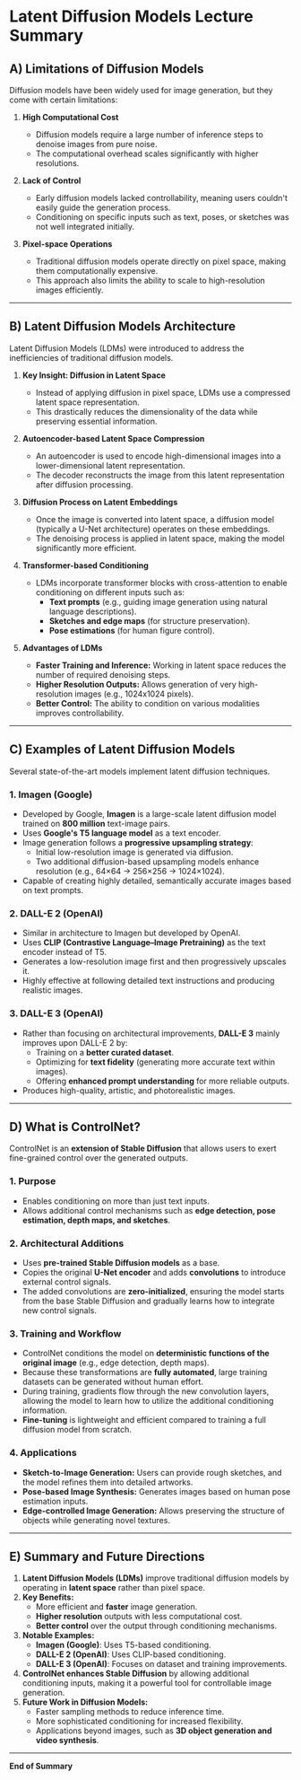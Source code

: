 # **Latent Diffusion Models Lecture Summary**

## **A) Limitations of Diffusion Models**
Diffusion models have been widely used for image generation, but they come with certain limitations:
1. **High Computational Cost**  
   - Diffusion models require a large number of inference steps to denoise images from pure noise.
   - The computational overhead scales significantly with higher resolutions.
   
2. **Lack of Control**  
   - Early diffusion models lacked controllability, meaning users couldn't easily guide the generation process.
   - Conditioning on specific inputs such as text, poses, or sketches was not well integrated initially.

3. **Pixel-space Operations**  
   - Traditional diffusion models operate directly on pixel space, making them computationally expensive.
   - This approach also limits the ability to scale to high-resolution images efficiently.

---

## **B) Latent Diffusion Models Architecture**
Latent Diffusion Models (LDMs) were introduced to address the inefficiencies of traditional diffusion models.

1. **Key Insight: Diffusion in Latent Space**
   - Instead of applying diffusion in pixel space, LDMs use a compressed latent space representation.
   - This drastically reduces the dimensionality of the data while preserving essential information.

2. **Autoencoder-based Latent Space Compression**
   - An autoencoder is used to encode high-dimensional images into a lower-dimensional latent representation.
   - The decoder reconstructs the image from this latent representation after diffusion processing.

3. **Diffusion Process on Latent Embeddings**
   - Once the image is converted into latent space, a diffusion model (typically a U-Net architecture) operates on these embeddings.
   - The denoising process is applied in latent space, making the model significantly more efficient.

4. **Transformer-based Conditioning**
   - LDMs incorporate transformer blocks with cross-attention to enable conditioning on different inputs such as:
     - **Text prompts** (e.g., guiding image generation using natural language descriptions).
     - **Sketches and edge maps** (for structure preservation).
     - **Pose estimations** (for human figure control).

5. **Advantages of LDMs**
   - **Faster Training and Inference:** Working in latent space reduces the number of required denoising steps.
   - **Higher Resolution Outputs:** Allows generation of very high-resolution images (e.g., 1024x1024 pixels).
   - **Better Control:** The ability to condition on various modalities improves controllability.

---

## **C) Examples of Latent Diffusion Models**
Several state-of-the-art models implement latent diffusion techniques.

### **1. Imagen (Google)**
   - Developed by Google, **Imagen** is a large-scale latent diffusion model trained on **800 million** text-image pairs.
   - Uses **Google's T5 language model** as a text encoder.
   - Image generation follows a **progressive upsampling strategy**:
     - Initial low-resolution image is generated via diffusion.
     - Two additional diffusion-based upsampling models enhance resolution (e.g., 64×64 → 256×256 → 1024×1024).
   - Capable of creating highly detailed, semantically accurate images based on text prompts.

### **2. DALL-E 2 (OpenAI)**
   - Similar in architecture to Imagen but developed by OpenAI.
   - Uses **CLIP (Contrastive Language–Image Pretraining)** as the text encoder instead of T5.
   - Generates a low-resolution image first and then progressively upscales it.
   - Highly effective at following detailed text instructions and producing realistic images.

### **3. DALL-E 3 (OpenAI)**
   - Rather than focusing on architectural improvements, **DALL-E 3** mainly improves upon DALL-E 2 by:
     - Training on a **better curated dataset**.
     - Optimizing for **text fidelity** (generating more accurate text within images).
     - Offering **enhanced prompt understanding** for more reliable outputs.
   - Produces high-quality, artistic, and photorealistic images.

---

## **D) What is ControlNet?**
ControlNet is an **extension of Stable Diffusion** that allows users to exert fine-grained control over the generated outputs.

### **1. Purpose**
   - Enables conditioning on more than just text inputs.
   - Allows additional control mechanisms such as **edge detection, pose estimation, depth maps, and sketches**.

### **2. Architectural Additions**
   - Uses **pre-trained Stable Diffusion models** as a base.
   - Copies the original **U-Net encoder** and adds **convolutions** to introduce external control signals.
   - The added convolutions are **zero-initialized**, ensuring the model starts from the base Stable Diffusion and gradually learns how to integrate new control signals.

### **3. Training and Workflow**
   - ControlNet conditions the model on **deterministic functions of the original image** (e.g., edge detection, depth maps).
   - Because these transformations are **fully automated**, large training datasets can be generated without human effort.
   - During training, gradients flow through the new convolution layers, allowing the model to learn how to utilize the additional conditioning information.
   - **Fine-tuning** is lightweight and efficient compared to training a full diffusion model from scratch.

### **4. Applications**
   - **Sketch-to-Image Generation:** Users can provide rough sketches, and the model refines them into detailed artworks.
   - **Pose-based Image Synthesis:** Generates images based on human pose estimation inputs.
   - **Edge-controlled Image Generation:** Allows preserving the structure of objects while generating novel textures.

---

## **E) Summary and Future Directions**
1. **Latent Diffusion Models (LDMs)** improve traditional diffusion models by operating in **latent space** rather than pixel space.
2. **Key Benefits:**
   - More efficient and **faster** image generation.
   - **Higher resolution** outputs with less computational cost.
   - **Better control** over the output through conditioning mechanisms.
3. **Notable Examples:**
   - **Imagen (Google)**: Uses T5-based conditioning.
   - **DALL-E 2 (OpenAI)**: Uses CLIP-based conditioning.
   - **DALL-E 3 (OpenAI)**: Focuses on dataset and training improvements.
4. **ControlNet enhances Stable Diffusion** by allowing additional conditioning inputs, making it a powerful tool for controllable image generation.
5. **Future Work in Diffusion Models:**
   - Faster sampling methods to reduce inference time.
   - More sophisticated conditioning for increased flexibility.
   - Applications beyond images, such as **3D object generation and video synthesis**.

---
**End of Summary**
